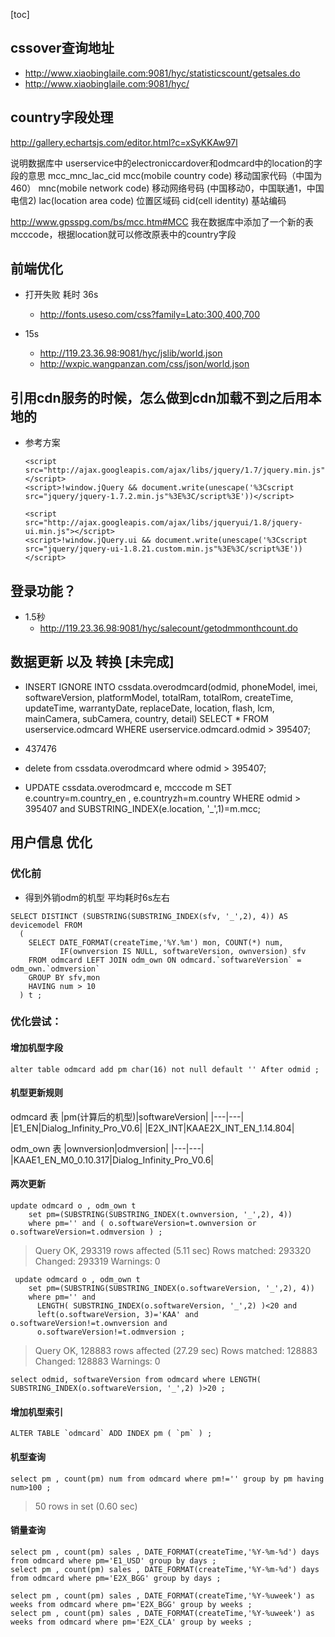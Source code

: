 [toc]
## cssover查询地址
- http://www.xiaobinglaile.com:9081/hyc/statisticscount/getsales.do
- http://www.xiaobinglaile.com:9081/hyc/

## country字段处理
  http://gallery.echartsjs.com/editor.html?c=xSyKKAw97l

  说明数据库中 userservice中的electroniccardover和odmcard中的location的字段的意思  mcc_mnc_lac_cid
  mcc(mobile country code)  移动国家代码（中国为460）
  mnc(mobile network code) 移动网络号码 (中国移动0，中国联通1，中国电信2)
  lac(location area code) 位置区域码
  cid(cell identity) 基站编码

  http://www.gpsspg.com/bs/mcc.htm#MCC
  我在数据库中添加了一个新的表mcccode，根据location就可以修改原表中的country字段


## 前端优化
- 打开失败 耗时 36s
  - http://fonts.useso.com/css?family=Lato:300,400,700

- 15s
  - http://119.23.36.98:9081/hyc/jslib/world.json
  - http://wxpic.wangpanzan.com/css/json/world.json

## 引用cdn服务的时候，怎么做到cdn加载不到之后用本地的
- 参考方案
  ```
  <script src="http://ajax.googleapis.com/ajax/libs/jquery/1.7/jquery.min.js"></script>
  <script>!window.jQuery && document.write(unescape('%3Cscript src="jquery/jquery-1.7.2.min.js"%3E%3C/script%3E'))</script>

  <script src="http://ajax.googleapis.com/ajax/libs/jqueryui/1.8/jquery-ui.min.js"></script>
  <script>!window.jQuery.ui && document.write(unescape('%3Cscript src="jquery/jquery-ui-1.8.21.custom.min.js"%3E%3C/script%3E'))</script>
  ```

## 登录功能？
  - 1.5秒
    - http://119.23.36.98:9081/hyc/salecount/getodmmonthcount.do

## 数据更新 以及 转换 [未完成]
- INSERT IGNORE INTO cssdata.overodmcard(odmid, phoneModel, imei, softwareVersion, platformModel, totalRam, totalRom, createTime, updateTime, warrantyDate, replaceDate, location, flash, lcm, mainCamera, subCamera, country, detail)  SELECT *  FROM userservice.odmcard WHERE userservice.odmcard.odmid > 395407;

- 437476
- delete from cssdata.overodmcard where odmid > 395407;

- UPDATE cssdata.overodmcard e, mcccode m  SET e.country=m.country_en , e.countryzh=m.country  WHERE odmid > 395407 and SUBSTRING_INDEX(e.location, '_',1)=m.mcc;

## 用户信息 优化
### 优化前
- 得到外销odm的机型  平均耗时6s左右
```
SELECT DISTINCT (SUBSTRING(SUBSTRING_INDEX(sfv, '_',2), 4)) AS devicemodel FROM
  (
    SELECT DATE_FORMAT(createTime,'%Y.%m') mon, COUNT(*) num,
           IF(ownversion IS NULL, softwareVersion, ownversion) sfv
    FROM odmcard LEFT JOIN odm_own ON odmcard.`softwareVersion` = odm_own.`odmversion`
    GROUP BY sfv,mon
    HAVING num > 10
  ) t ;
```

### 优化尝试：
#### 增加机型字段
```
alter table odmcard add pm char(16) not null default '' After odmid ;
```
#### 机型更新规则
odmcard 表
|pm(计算后的机型)|softwareVersion|
|---|---|
|E1_EN|Dialog_Infinity_Pro_V0.6|
|E2X_INT|KAAE2X_INT_EN_1.14.804|


odm_own 表
|ownversion|odmversion|
|---|---|
|KAAE1_EN_M0_0.10.317|Dialog_Infinity_Pro_V0.6|

#### 两次更新
```
update odmcard o , odm_own t
	set pm=(SUBSTRING(SUBSTRING_INDEX(t.ownversion, '_',2), 4))  	
	where pm='' and ( o.softwareVersion=t.ownversion or o.softwareVersion=t.odmversion ) ;
```
> Query OK, 293319 rows affected (5.11 sec)
  Rows matched: 293320  Changed: 293319  Warnings: 0

```
 update odmcard o , odm_own t
    set pm=(SUBSTRING(SUBSTRING_INDEX(o.softwareVersion, '_',2), 4))  	
    where pm='' and
      LENGTH( SUBSTRING_INDEX(o.softwareVersion, '_',2) )<20 and
      left(o.softwareVersion, 3)='KAA' and o.softwareVersion!=t.ownversion and
      o.softwareVersion!=t.odmversion ;
```
> Query OK, 128883 rows affected (27.29 sec)
  Rows matched: 128883  Changed: 128883  Warnings: 0

```
select odmid, softwareVersion from odmcard where LENGTH( SUBSTRING_INDEX(o.softwareVersion, '_',2) )>20 ;
```

#### 增加机型索引
```
ALTER TABLE `odmcard` ADD INDEX pm ( `pm` ) ;
```

#### 机型查询
```
select pm , count(pm) num from odmcard where pm!='' group by pm having num>100 ;
```
> 50 rows in set (0.60 sec)

#### 销量查询
```
select pm , count(pm) sales , DATE_FORMAT(createTime,'%Y-%m-%d') days from odmcard where pm='E1_USD' group by days ;
select pm , count(pm) sales , DATE_FORMAT(createTime,'%Y-%m-%d') days from odmcard where pm='E2X_BGG' group by days ;

select pm , count(pm) sales , DATE_FORMAT(createTime,'%Y-%uweek') as weeks from odmcard where pm='E2X_BGG' group by weeks ;
select pm , count(pm) sales , DATE_FORMAT(createTime,'%Y-%uweek') as weeks from odmcard where pm='E2X_CLA' group by weeks ;
```
